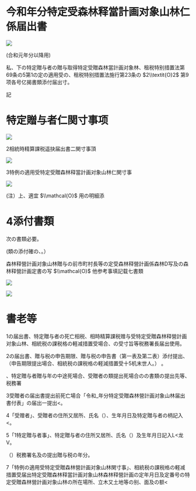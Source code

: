# 今和年分特定受森林释當計画对象山林仁係届出書

![](https://www.nta.go.jp/tmp/b7638a29-d6bb-4b26-9bfe-6cb07bd0bd43/images/800c3852cbcceaee380ae6ae2b460b01fbaaa0c5f5510f1fe97551e38c001130.jpg)

(合和元年分以降用)

私、下の特定贈与者の贈与取得特定受贈森林當計画对象林、租税特别措置法第69条の5第1の定の適用受の、租税特别措置法施行第23条の $2\\textit{O}2$ 第9项各号亿揭書類添付届出寸。

記

# 特定贈与者仁関寸事项

![](https://www.nta.go.jp/tmp/b7638a29-d6bb-4b26-9bfe-6cb07bd0bd43/images/68445b96e451979541617b52a10a94b84c485ff025b22be1488a5b7910df55b0.jpg)

2相統時精算課税遥抉届出書二関寸事頂

![](https://www.nta.go.jp/tmp/b7638a29-d6bb-4b26-9bfe-6cb07bd0bd43/images/ca5277c3f2ce5d8a472fb09f9a09014c93ade8d9b873bd3fe51ba87c38208c87.jpg)

3特例の適用受特定受贈森林释當計画对象山林仁関寸事

![](https://www.nta.go.jp/tmp/b7638a29-d6bb-4b26-9bfe-6cb07bd0bd43/images/e61ab6fd01897a8fc62bf2c3191d015812a81649e538245fcd588b34c14f7d16.jpg)

(注）上、適宜 $\\mathcal{O}$ 用の明細添

# 4添付書類

次の書類必要。

(類の添付確の、。）

森林释營計画对象山林贈与の前市町村長等の定受森林释營計画係森林D写及の森林释營計画定書の写 $\\mathcal{O}$ 他参考事填記载七書類

![](https://www.nta.go.jp/tmp/b7638a29-d6bb-4b26-9bfe-6cb07bd0bd43/images/20fcc7694f55f6f09b9d5fd1cafcd3cf96f8ce05e3da3f5d31e825799d7cc671.jpg)

![](https://www.nta.go.jp/tmp/b7638a29-d6bb-4b26-9bfe-6cb07bd0bd43/images/6d44cfeea0c34bd18ba2291bc5eb82325092d336307866c40caccb9eaa066267.jpg)

# 書老等

1の届出書、特定贈与者の死亡相税、相時精算課税赠与受特定受贈森林释營計画对象山林、相統税の課税格の軽减措置受場合、の受寸旨等税務署長届出使用。

2の届出書、贈与税の申告期限、贈与税の申告書（第一表及第二表）添付提出、（申告期限提出場合、相統税の課税格の軽減措置受十5机末世人。） 。

、特定贈与者贈与年の中途死場合、受贈者の類提出死場合のの書類の提出先等、税務署

3受贈者の届出書提出前死亡場合「令和\_年分特定受贈森林營計画对象山林届出書付表」の届出一提出<。

4「受赠者」、受贈者の住所又居所、氏名（）、生年月日及特定贈与者の柄記入<。

5「1特定贈与者事」、特定贈与者の住所又居所、氏名（）及生年月日記入L<龙V。

（）税務署名及の提出贈与税の年分。

7「特例の適用受特定受贈森林營計画对象山林関寸事」、相統税の課税格の軽减措置受届出特定受贈森林释當計画对象山林森林释營計画の定年月日及定番号の特定受贈森林營計画对象山林の所在場所、立木又土地等の别、面及の额<